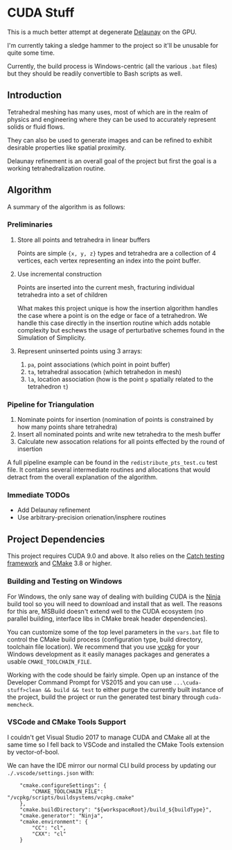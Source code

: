 # CUDA Stuff

This is a much better attempt at degenerate [Delaunay](https://en.wikipedia.org/wiki/Delaunay_triangulation) on the GPU.

I'm currently taking a sledge hammer to the project so it'll be unusable
for quite some time.

Currently, the build process is Windows-centric (all the various `.bat` files) but
they should be readily convertible to Bash scripts as well.

## Introduction

Tetrahedral meshing has many uses, most of which are in the realm of physics and engineering where they can be used to accurately represent solids or fluid flows.

They can also be used to generate images and can be refined to exhibit desirable properties like spatial proximity.

Delaunay refinement is an overall goal of the project but first the goal is a working tetrahedralization routine.

## Algorithm

A summary of the algorithm is as follows:

### Preliminaries

1. Store all points and tetrahedra in linear buffers

   Points are simple `{x, y, z}` types and tetrahedra are
   a collection of 4 vertices, each vertex representing an index into the point buffer.

1. Use incremental construction

   Points are inserted into the current mesh, fracturing
   individual tetrahedra into a set of children

   What makes this project unique is how the insertion
   algorithm handles the case where a point is on the edge
   or face of a tetrahedron. We handle this case directly
   in the insertion routine which adds notable complexity
   but eschews the usage of perturbative schemes found in
   the Simulation of Simplicity.

1. Represent uninserted points using 3 arrays:
   1. `pa`, point associations (which point in point buffer)
   2. `ta`, tetrahedral assocation (which tetrahedon in mesh)
   3. `la`, location association (how is the point `p`
   spatially related to the tetrahedron `t`)

### Pipeline for Triangulation

1. Nominate points for insertion (nomination of points is constrained by how many points share tetrahedra)
3. Insert all nominated points and write new tetrahedra to the mesh buffer
4. Calculate new assocation relations for all points effected by the round of insertion

A full pipeline example can be found in the `redistribute_pts_test.cu` test file. It contains several intermediate routines and allocations that would detract from the overall explanation of the algorithm.

### Immediate TODOs

* Add Delaunay refinement
* Use arbitrary-precision orienation/insphere routines

## Project Dependencies

This project requires CUDA 9.0 and above. It also relies on the
[Catch testing framework](https://github.com/philsquared/Catch)
and [CMake](https://cmake.org/) 3.8 or higher.

### Building and Testing on Windows

For Windows, the only sane way of dealing with building CUDA is the [Ninja](https://ninja-build.org/) build tool
so you will need to download and install that as well. The reasons for this are, MSBuild doesn't extend well to the CUDA ecosystem (no parallel building, interface libs in CMake break header dependencies).

You can customize some of the top level parameters in the `vars.bat` file to control
the CMake build process (configuration type, build directory, toolchain file location).
We recommend that you use [vcpkg](https://github.com/Microsoft/vcpkg) for your Windows
development as it easily manages packages and generates a usable `CMAKE_TOOLCHAIN_FILE`.

Working with the code should be fairly simple. Open up an instance of the Developer Command
Prompt for VS2015 and you can use `...\cuda-stuff>clean && build && test` to either purge
the currently built instance of the project, build the project or run the generated test binary
through `cuda-memcheck`.

### VSCode and CMake Tools Support

I couldn't get Visual Studio 2017 to manage CUDA and CMake all at the same time so
I fell back to VSCode and installed the CMake Tools extension by vector-of-bool.

We can have the IDE mirror our normal CLI build process by updating our `./.vscode/settings.json`
with:
```
    "cmake.configureSettings": {
        "CMAKE_TOOLCHAIN_FILE": "/vcpkg/scripts/buildsystems/vcpkg.cmake"
    },
    "cmake.buildDirectory": "${workspaceRoot}/build_${buildType}",
    "cmake.generator": "Ninja",
    "cmake.environment": {
        "CC": "cl",
        "CXX": "cl"
    }
```